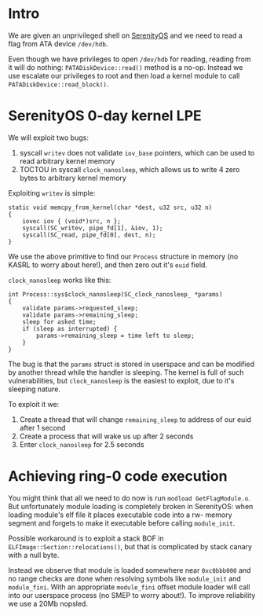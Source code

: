 Intro
=====

We are given an unprivileged shell on [SerenityOS](https://github.com/SerenityOS/serenity/)
and we need to read a flag from ATA device `/dev/hdb`.

Even though we have privileges to open `/dev/hdb` for reading,
reading from it will do nothing: `PATADiskDevice::read()` method is a no-op.
Instead we use escalate our privileges to root and then load a kernel module
to call `PATADiskDevice::read_block()`.

SerenityOS 0-day kernel LPE
===========================

We will exploit two bugs:

1. syscall `writev` does not validate `iov_base` pointers, which can be used to read arbitrary kernel memory
2. TOCTOU in syscall `clock_nanosleep`, which allows us to write 4 zero bytes to arbitrary kernel memory

Exploiting `writev` is simple:

	static void memcpy_from_kernel(char *dest, u32 src, u32 n)
	{
		iovec iov { (void*)src, n };
		syscall(SC_writev, pipe_fd[1], &iov, 1);
		syscall(SC_read, pipe_fd[0], dest, n);
	}

We use the above primitive to find our `Process` structure in memory (no KASRL to worry about here!),
and then zero out it's `euid` field.

`clock_nanosleep` works like this:

	int Process::sys$clock_nanosleep(SC_clock_nanosleep_ *params)
	{
		validate params->requested_sleep;
		validate params->remaining_sleep;
		sleep for asked time;
		if (sleep as interrupted) {
			params->remaining_sleep = time left to sleep;
		}
	}

The bug is that the `params` struct is stored in userspace and can be modified by
another thread while the handler is sleeping. The kernel is full of such
vulnerabilities, but `clock_nanosleep` is the easiest to exploit, due to it's sleeping nature.

To exploit it we:

1. Create a thread that will change `remaining_sleep` to address of our euid after 1 second
2. Create a process that will wake us up after 2 seconds
3. Enter `clock_nanosleep` for 2.5 seconds

Achieving ring-0 code execution
===============================

You might think that all we need to do now is run `modload GetFlagModule.o`.
But unfortunately module loading is completely broken in SerenityOS: when loading
module's elf file it places executable code into a rw- memory segment and forgets
to make it executable before calling `module_init`.

Possible workaround is to exploit a stack BOF in `ELFImage::Section::relocations()`,
but that is complicated by stack canary with a null byte.

Instead we observe that module is loaded somewhere near `0xc0bbb000` and no range checks
are done when resolving symbols like `module_init` and `module_fini`. With an appropriate
`module_fini` offset module loader will call into our userspace process (no SMEP to worry about!).
To improve reliability we use a 20Mb nopsled.
